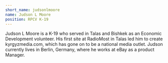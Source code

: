 ```yaml
---
short_name: judsonlmoore
name: Judson L Moore
position: RPCV K-19
---
```

Judson L Moore is a K-19 who served in Talas and Bishkek as an Economic Development volunteer. His first site at RadioMost in Talas led him to create kyrgyzmedia.com, which has gone on to be a national media outlet. Judson currently lives in Berlin, Germany, where he works at eBay as a product Manager.
